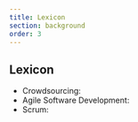 ```yaml
---
title: Lexicon
section: background
order: 3
---
```


## Lexicon

* Crowdsourcing: 
* Agile Software Development:
* Scrum:



